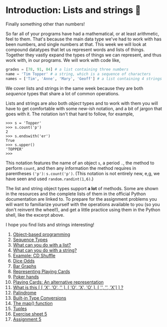 # Introduction: Lists and strings 🧵 

Finally something other than numbers!

So far all of your programs have had a mathematical, or at least arithmetic, feel to them. That's because the main data type we've had to work with has been numbers, and single numbers at that. This week we will look at compound datatypes that let us represent words and lists of things. Together they vastly expand the types of things we can represent, and thus work with, in our programs. We will work with code like,

```python
grades = [78, 91, 84] # a list containing three numbers
name = 'Tim Topper' # a string, which is a sequence of characters
names = ['Tim', 'Anne', 'Mary', 'Geoff'] # a list containing 4 strings
```

We cover lists and strings in the same week because they are both _sequence_ types that share a lot of common operations.

Lists and strings are also both _object_ types and to work with them you will have to get comfortable with some new-ish notation, and a bit of jargon that goes with it. The notation isn't that hard to follow, for example,

```plaintext
>>> s = 'Topper'
>>> s.count('p')
2
>>> s.endswith('er')
True
>>> s.upper()
'TOPPER'
>>>
```
This notation features the name of an object `s`, a period `.`, the method to perform `count`, and then any information the method requires in parentheses `('p')`: `s.count('p')`. (This notation is not entirely new, e,g, we have seen and used `random.randint(1,6)`.)

The list and string object types support **a lot** of methods. Some are shown in the resources and the complete lists of them in the official Python documentation are linked to. To prepare for the assignment problems you will want to familiarize yourself with the operations available to you (so you don't reinvent the wheel!), and get a little practice using them in the Python shell, like the excerpt above.

I hope you find lists and strings interesting!

1. [Object-based
    programming](01-object-based-programming.md)
1. [Sequence Types](02-sequence-types.md)
1. [What can you do with a
    list?](03-what-can-you-do-with-a-list.md)
1. [What can you do with a
    string?](04-what-can-you-do-with-a-string.md)
1. [Example: CD
    Shuffle](05-example-cd-shuffle.md)
1. [Dice Odds](06-dice-odds.md)
1. [Bar Graphs](07-bar-graphs.md)
1. [Representing Playing
    Cards](08-representing-playing-cards.md)
1. [Poker hands](09-poker-hands.md)
1. [Playing Cards: An alternative
    representation](10-playing-cards-an-alternative-representation.md)
1. [What is this \[ \[ 'X', 'O', '' \], \[ 'O', 'X', 'O'
    \], \[ '', '', 'X'\] \]
    ?](11-what-is-this-x-o-o-x-o-x.md)
1. [Palindrome](12-palindrome.md)
1. [Built-in Type
    Conversions](13-built-in-type-conversions.md)
1. [The map()
    function](14-the-map-function.md)
1. [Tuples](15-tuples.md)
1. [Exercise sheet 5](70_Exercise_Sheet_5.md)
1. [Assignment 5](90_Assignment_5.md)